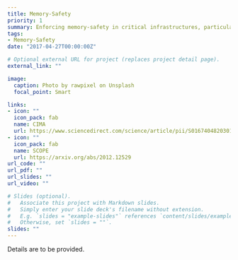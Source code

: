 ```yaml
---
title: Memory-Safety
priority: 1
summary: Enforcing memory-safety in critical infrastructures, particularily in the cyber-physical systems (CPS) and industrial control systems (ICS) domain.
tags:
- Memory-Safety
date: "2017-04-27T00:00:00Z"

# Optional external URL for project (replaces project detail page).
external_link: ""

image:
  caption: Photo by rawpixel on Unsplash
  focal_point: Smart

links:
- icon: ""
  icon_pack: fab
  name: CIMA
  url: https://www.sciencedirect.com/science/article/pii/S0167404820301061
- icon: ""
  icon_pack: fab
  name: SCOPE
  url: https://arxiv.org/abs/2012.12529
url_code: ""
url_pdf: ""
url_slides: ""
url_video: ""

# Slides (optional).
#   Associate this project with Markdown slides.
#   Simply enter your slide deck's filename without extension.
#   E.g. `slides = "example-slides"` references `content/slides/example-slides.md`.
#   Otherwise, set `slides = ""`.
slides: ""
---
```

Details are to be provided. 
